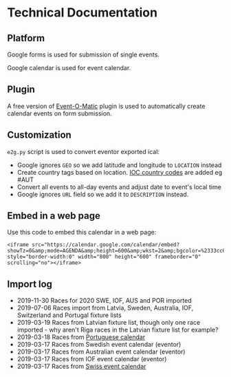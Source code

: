 # Technical Documentation

## Platform
Google forms is used for submission of single events.

Google calendar is used for event calendar.

## Plugin
A free version of [Event-O-Matic](https://amplifiedlabs.zendesk.com/hc/en-us/categories/202878748-Event-O-Matic) 
plugin is used to automatically create calendar events on 
form submission.

## Customization
`e2g.py` script is used to convert eventor exported ical:

* Google ignores `GEO` so we add latitude and longitude to `LOCATION` instead
* Create country tags based on location. [IOC country codes](https://en.wikipedia.org/wiki/List_of_IOC_country_codes) are added eg #AUT
* Convert all events to all-day events and adjust date to event's local time
* Google ignores `URL` field so we add it to `DESCRIPTION` instead.

## Embed in a web page
Use this code to embed this calendar in a web page:
```
<iframe src="https://calendar.google.com/calendar/embed?showTz=0&amp;mode=AGENDA&amp;height=600&amp;wkst=2&amp;bgcolor=%2333cc00&amp;src=cktpr9p08or12g0820g83kce0o%40group.calendar.google.com&amp;color=%23691426&amp;ctz=Europe%2FStockholm" style="border-width:0" width="800" height="600" frameborder="0" scrolling="no"></iframe>
```

## Import log
* 2019-11-30 Races for 2020 SWE, IOF, AUS and POR imported
* 2019-07-06 Races import from Latvia, Sweden, Australia, IOF, Switzerland and Portugal fixture lists
* 2019-03-19 Races from Latvian fixture list, though only one race imported - why aren't Riga races in the Latvian fixture list for example?
* 2019-03-18 Races from [Portuguese calendar](http://www.orioasis.pt/oasis/shortcut.php?&action=shortcut_events_all_info&calendarid=59%2C6%2C17%2C16%2C18%2C30%2C19%2C32%2C36%2C37%2C52%2C79%2C69%2C85%2C&disciplinid=2&country_code=PT&quantity=20&interval=calend&view_type=list&show_past_events=on&date_start=2019-03-11&col_name=on&col_place=on&col_type=on&col_org=on&col_date=on&col_options=on&task=export&)
* 2019-03-17 Races from Swedish event calendar (eventor)
* 2019-03-17 Races from Australian event calendar (eventor)
* 2019-03-17 Races from IOF event calendar (eventor)
* 2019-03-17 Races from [Swiss event calendar](https://www.o-l.ch/cgi-bin/fixtures?&year=2019&kind=2) 
